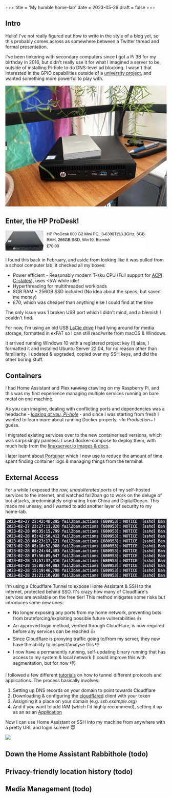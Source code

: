 +++
title = 'My humble home-lab'
date = 2023-05-29
draft = false
+++

## Intro

Hello! I've not really figured out how to write in the style of a blog yet, so this probably comes across as somewhere between a Twitter thread and formal presentation. 

I've been tinkering with secondary computers since I got a Pi 3B for my birthday in 2016, but didn't really use it for what I imagined a server to be, outside of installing Pi-hole to do DNS-level ad blocking. I wasn't that interested in the GPIO capabilities outside of a [university project](https://www.youtube.com/watch?v=J1y6sschMHc), and wanted something more powerful to play with.

![](/static/images/homelab/pc.jpg)

## Enter, the HP ProDesk!

![](/static/images/homelab/hp.jpg)

I found this back in February, and aside from looking like it was pulled from a school computer lab, it checked all my boxes:

- Power efficient - Reasonably modern T-sku CPU (Full support for [ACPI C-states](https://metebalci.com/blog/a-minimum-complete-tutorial-of-cpu-power-management-c-states-and-p-states/)), uses <5W while idle!
- Hyperthreading for multithreaded workloads
- 8GB RAM + 256GB SSD included (No idea about the specs, but saved me money)
- £70, which was cheaper than anything else I could find at the time

The only issue was 1 broken USB port which I didn't mind, and a blemish I couldn't find.

For now, I'm using an old USB [LaCie drive](https://www.apple.com/uk/shop/product/HKVD2ZM/A/lacie-1tb-rugged-usb-c-portable-drive) I had lying around for media storage, formatted in exFAT so I can still read/write from macOS & Windows.

It arrived running Windows 10 with a registered project key (!) alas, I formatted it and installed Ubuntu Server 22.04, for no reason other than familiarity. I updated & upgraded, copied over my SSH keys, and did the other boring stuff.

## Containers
I had Home Assistant and Plex ~~running~~ crawling on my Raspberry Pi, and this was my first experience managing multiple services running on bare metal on one machine. 

As you can imagine, dealing with conflicting ports and dependencies was a headache - [*looking at you, Pi-hole*](https://github.com/pi-hole/pi-hole/issues/1785) - and since I was starting from fresh I wanted to learn more about running Docker properly.  *~In Production~* I guess.

I migrated existing services over to the new containerised versions, which was surprisingly painless. I used docker-compose to deploy them, with much help from the [linuxserver.io images & docs](https://linuxserver.io). 

I later learnt about [Portainer](https://portainer.io) which I now use to reduce the amount of time spent finding container logs & managing things from the terminal.

## External Access

For a while I exposed the *raw, unadulterated ports* of my self-hosted services to the internet, and watched fail2ban go to work on the deluge of bot attacks, predominately originating from China and DigitalOcean. This made me uneasy, and I wanted to add another layer of security to my home-lab.

![](/static/images/homelab/fail2banlogs.jpg)

I'm using a Cloudflare Tunnel to expose Home Assistant & SSH to the internet, protected behind SSO. It's crazy how many of Cloudflare's services are available on the free tier! This method mitigates some risks but introduces some new ones:

- No longer exposing any ports from my home network, preventing bots from bruteforcing/exploiting possible future vulnerabilities 👍
- An approved login method, verified through CloudFlare, is now required before any services can be reached 👍
- Since Cloudflare is proxying traffic going to/from my server, they now have the ability to inspect/analyse this 👎
- I now have a permanently running, self-updating binary running that has access to my system & local network (I could improve this with segmentation, but for now 👎)

I followed a few different [tutorials](https://developers.cloudflare.com/cloudflare-one/connections/connect-apps/use-cases/ssh/#connect-to-ssh-server-with-cloudflared-access) on how to tunnel different protocols and applications. The process basically involves:

1. Setting up DNS records on your domain to point towards Cloudflare
2. Downloading & configuring the [cloudflared](https://github.com/cloudflare/cloudflared) client with your token
3. Assigning it a place on your domain (e.g. *ssh.example.org*) 
4. And if you want to add IAM (which I'd highly recommend), setting it up as an as an [Application](https://developers.cloudflare.com/cloudflare-one/applications/configure-apps/self-hosted-apps/)

Now I can use Home Assistant or SSH into my machine from anywhere with a pretty URL and login screen! 😇

![](//static/images/homelab/cfzero.jpg)

## Down the Home Assistant Rabbithole (todo)
## Privacy-friendly location history (todo)
## Media Management (todo)

